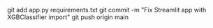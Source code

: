 git add app.py requirements.txt
git commit -m "Fix Streamlit app with XGBClassifier import"
git push origin main
